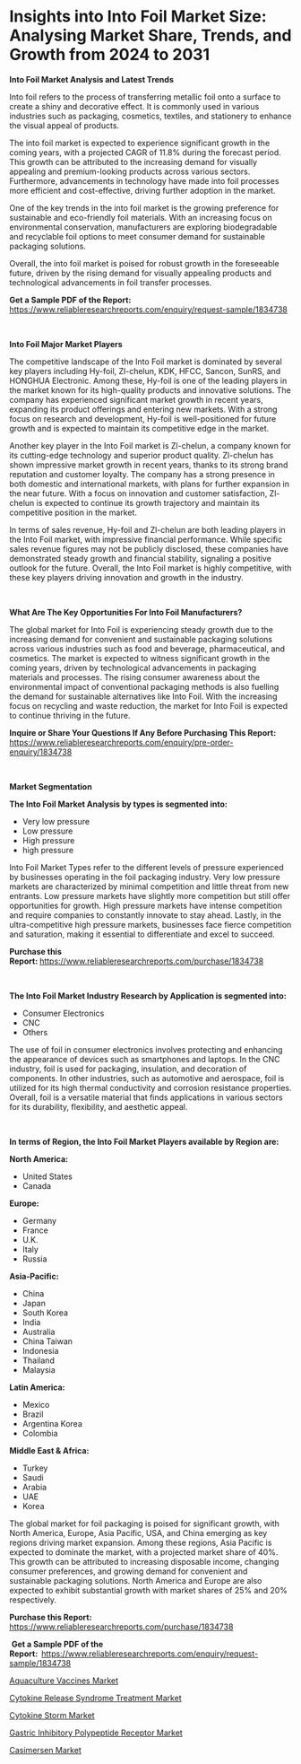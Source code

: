 <p><h1>Insights into Into Foil Market Size: Analysing Market Share, Trends, and Growth from 2024 to 2031</h1></p><p><strong>Into Foil Market Analysis and Latest Trends</strong></p>
<p><p>Into foil refers to the process of transferring metallic foil onto a surface to create a shiny and decorative effect. It is commonly used in various industries such as packaging, cosmetics, textiles, and stationery to enhance the visual appeal of products.</p><p>The into foil market is expected to experience significant growth in the coming years, with a projected CAGR of 11.8% during the forecast period. This growth can be attributed to the increasing demand for visually appealing and premium-looking products across various sectors. Furthermore, advancements in technology have made into foil processes more efficient and cost-effective, driving further adoption in the market.</p><p>One of the key trends in the into foil market is the growing preference for sustainable and eco-friendly foil materials. With an increasing focus on environmental conservation, manufacturers are exploring biodegradable and recyclable foil options to meet consumer demand for sustainable packaging solutions.</p><p>Overall, the into foil market is poised for robust growth in the foreseeable future, driven by the rising demand for visually appealing products and technological advancements in foil transfer processes.</p></p>
<p><strong>Get a Sample PDF of the Report:&nbsp;</strong> <a href="https://www.reliableresearchreports.com/enquiry/request-sample/1834738">https://www.reliableresearchreports.com/enquiry/request-sample/1834738</a></p>
<p>&nbsp;</p>
<p><strong>Into Foil Major Market Players</strong></p>
<p><p>The competitive landscape of the Into Foil market is dominated by several key players including Hy-foil, Zl-chelun, KDK, HFCC, Sancon, SunRS, and HONGHUA Electronic. Among these, Hy-foil is one of the leading players in the market known for its high-quality products and innovative solutions. The company has experienced significant market growth in recent years, expanding its product offerings and entering new markets. With a strong focus on research and development, Hy-foil is well-positioned for future growth and is expected to maintain its competitive edge in the market.</p><p>Another key player in the Into Foil market is Zl-chelun, a company known for its cutting-edge technology and superior product quality. Zl-chelun has shown impressive market growth in recent years, thanks to its strong brand reputation and customer loyalty. The company has a strong presence in both domestic and international markets, with plans for further expansion in the near future. With a focus on innovation and customer satisfaction, Zl-chelun is expected to continue its growth trajectory and maintain its competitive position in the market.</p><p>In terms of sales revenue, Hy-foil and Zl-chelun are both leading players in the Into Foil market, with impressive financial performance. While specific sales revenue figures may not be publicly disclosed, these companies have demonstrated steady growth and financial stability, signaling a positive outlook for the future. Overall, the Into Foil market is highly competitive, with these key players driving innovation and growth in the industry.</p></p>
<p>&nbsp;</p>
<p><strong>What Are The Key Opportunities For Into Foil Manufacturers?</strong></p>
<p><p>The global market for Into Foil is experiencing steady growth due to the increasing demand for convenient and sustainable packaging solutions across various industries such as food and beverage, pharmaceutical, and cosmetics. The market is expected to witness significant growth in the coming years, driven by technological advancements in packaging materials and processes. The rising consumer awareness about the environmental impact of conventional packaging methods is also fuelling the demand for sustainable alternatives like Into Foil. With the increasing focus on recycling and waste reduction, the market for Into Foil is expected to continue thriving in the future.</p></p>
<p><strong>Inquire or Share Your Questions If Any Before Purchasing This Report:</strong> <a href="https://www.reliableresearchreports.com/enquiry/pre-order-enquiry/1834738">https://www.reliableresearchreports.com/enquiry/pre-order-enquiry/1834738</a></p>
<p>&nbsp;</p>
<p><strong>Market Segmentation</strong></p>
<p><strong>The Into Foil Market Analysis by types is segmented into:</strong></p>
<p><ul><li>Very low pressure</li><li>Low pressure</li><li>High pressure</li><li>high pressure</li></ul></p>
<p><p>Into Foil Market Types refer to the different levels of pressure experienced by businesses operating in the foil packaging industry. Very low pressure markets are characterized by minimal competition and little threat from new entrants. Low pressure markets have slightly more competition but still offer opportunities for growth. High pressure markets have intense competition and require companies to constantly innovate to stay ahead. Lastly, in the ultra-competitive high pressure markets, businesses face fierce competition and saturation, making it essential to differentiate and excel to succeed.</p></p>
<p><strong>Purchase this Report:&nbsp;</strong><a href="https://www.reliableresearchreports.com/purchase/1834738">https://www.reliableresearchreports.com/purchase/1834738</a></p>
<p>&nbsp;</p>
<p><strong>The Into Foil Market Industry Research by Application is segmented into:</strong></p>
<p><ul><li>Consumer Electronics</li><li>CNC</li><li>Others</li></ul></p>
<p><p>The use of foil in consumer electronics involves protecting and enhancing the appearance of devices such as smartphones and laptops. In the CNC industry, foil is used for packaging, insulation, and decoration of components. In other industries, such as automotive and aerospace, foil is utilized for its high thermal conductivity and corrosion resistance properties. Overall, foil is a versatile material that finds applications in various sectors for its durability, flexibility, and aesthetic appeal.</p></p>
<p>&nbsp;</p>
<p><strong>In terms of Region, the Into Foil Market Players available by Region are:</strong></p>
<p>
    <p> <strong> North America: </strong>
        <ul>
            <li>United States</li>
            <li>Canada</li>
        </ul>
        </p> 
    <p> <strong> Europe: </strong>
        <ul>
            <li>Germany</li>
            <li>France</li>
            <li>U.K.</li>
            <li>Italy</li>
            <li>Russia</li>
        </ul>
        </p> 
    <p> <strong> Asia-Pacific: </strong>
        <ul>
            <li>China</li>
            <li>Japan</li>
            <li>South Korea</li>
            <li>India</li>
            <li>Australia</li>
            <li>China Taiwan</li>
            <li>Indonesia</li>
            <li>Thailand</li>
            <li>Malaysia</li>
        </ul>
        </p> 
    <p> <strong> Latin America: </strong>
        <ul>
            <li>Mexico</li>
            <li>Brazil</li>
            <li>Argentina Korea</li>
            <li>Colombia</li>
        </ul>
        </p> 
    <p> <strong> Middle East & Africa: </strong>
        <ul>
            <li>Turkey</li>
            <li>Saudi</li>
            <li>Arabia</li>
            <li>UAE</li>
            <li>Korea</li>
        </ul>
    </p>
    </p>
<p><p>The global market for foil packaging is poised for significant growth, with North America, Europe, Asia Pacific, USA, and China emerging as key regions driving market expansion. Among these regions, Asia Pacific is expected to dominate the market, with a projected market share of 40%. This growth can be attributed to increasing disposable income, changing consumer preferences, and growing demand for convenient and sustainable packaging solutions. North America and Europe are also expected to exhibit substantial growth with market shares of 25% and 20% respectively.</p></p>
<p><strong>Purchase this Report: </strong><a href="https://www.reliableresearchreports.com/purchase/1834738">https://www.reliableresearchreports.com/purchase/1834738</a></p>
<p>&nbsp;<strong>Get a Sample PDF of the Report:&nbsp;&nbsp;</strong><a href="https://www.reliableresearchreports.com/enquiry/request-sample/1834738">https://www.reliableresearchreports.com/enquiry/request-sample/1834738</a></p>
<p><strong></strong></p>
<p><p><a href="https://medium.com/@angelaarnold1941/aquaculture-vaccines-market-outlook-industry-overview-and-forecast-2024-to-2031-f8f72c95c468">Aquaculture Vaccines Market</a></p><p><a href="https://medium.com/@elvirabogdani08/cytokine-release-syndrome-treatment-market-trends-forecast-and-competitive-analysis-to-2031-f7ebffd5cd63">Cytokine Release Syndrome Treatment Market</a></p><p><a href="https://medium.com/@elvirabogdani08/cytokine-storm-market-size-cagr-trends-2024-2030-d2a66de45cd2">Cytokine Storm Market</a></p><p><a href="https://medium.com/@scottford2001/gastric-inhibitory-polypeptide-receptor-market-size-cagr-trends-2024-2030-52721eeeabf3">Gastric Inhibitory Polypeptide Receptor Market</a></p><p><a href="https://medium.com/@elvirabogdani08/casimersen-market-insights-into-market-cagr-market-trends-and-growth-strategies-8f50906b11cc">Casimersen Market</a></p></p>